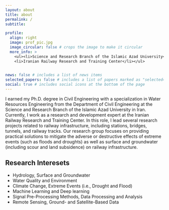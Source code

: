 ```yaml
---
layout: about
title: about
permalink: /
subtitle:

profile:
  align: right
  image: prof_pic.jpg
  image_circular: false # crops the image to make it circular
  more_info: >
    <ul><li>Science and Research Branch of the Islamic Azad University</li>
    <li>Iranian Railway Research and Training Center</li></ul>
    

news: false # includes a list of news items
selected_papers: false # includes a list of papers marked as "selected={true}"
social: true # includes social icons at the bottom of the page
---
```


I earned my Ph.D. degree in Civil Engineering with a specialization in Water Resources Engineering from the Department of Civil Engineering at the Science and Research Branch of the Islamic Azad University in Iran. Currently, I work as a research and development expert at the Iranian Railway Research and Training Center. In this role, I lead several research projects related to railway infrastructure, including stations, bridges, tunnels, and railway tracks. Our research group focuses on providing practical solutions to mitigate the adverse or destructive effects of extreme events (such as floods and droughts) as well as surface and groundwater (including scour and land subsidence) on railway infrastructure.

## Research Interesets
* Hydrology, Surface and Groundwater 
* Water Quality and Environment
*	Climate Change, Extreme Events (i.e., Drought and Flood)
*	Machine Learning and Deep learning
*	Signal Pre-Processing Methods, Data Processing and Analysis
*	Remote Sensing, Ground- and Satellite-Based Data

